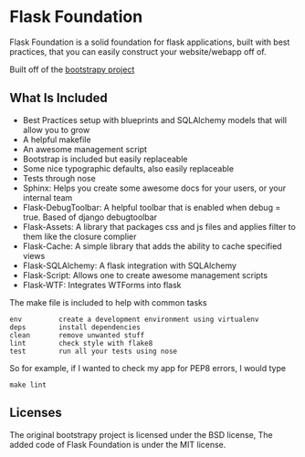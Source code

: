 Flask Foundation
================

Flask Foundation is a solid foundation for flask applications, built with best practices, that you can easily construct your website/webapp off of.

Built off of the [bootstrapy project](https://github.com/kirang89/bootstrapy)

What Is Included
----------------

* Best Practices setup with blueprints and SQLAlchemy models that will allow you to grow
* A helpful makefile
* An awesome management script
* Bootstrap is included but easily replaceable
* Some nice typographic defaults, also easily replaceable
* Tests through nose
* Sphinx: Helps you create some awesome docs for your users, or your internal team
* Flask-DebugToolbar: A helpful toolbar that is enabled when debug = true. Based of django debugtoolbar
* Flask-Assets: A library that packages css and js files and applies filter to them like the closure complier
* Flask-Cache: A simple library that adds the ability to cache specified views
* Flask-SQLAlchemy: A flask integration with SQLAlchemy
* Flask-Script: Allows one to create awesome management scripts
* Flask-WTF: Integrates WTForms into flask

The make file is included to help with common tasks

```
env         create a development environment using virtualenv
deps        install dependencies
clean       remove unwanted stuff
lint        check style with flake8
test        run all your tests using nose
```

So for example, if I wanted to check my app for PEP8 errors, I would type

```
make lint
```

Licenses
--------

The original bootstrapy project is licensed under the BSD license, The added code of Flask Foundation is under the MIT license. 